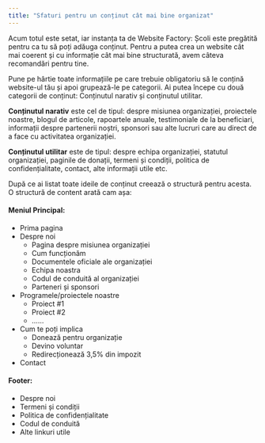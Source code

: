 ```yaml
---
title: "Sfaturi pentru un conținut cât mai bine organizat"
---
```


Acum totul este setat, iar instanța ta de Website Factory: Școli este
pregătită pentru ca tu să poți adăuga conținut. Pentru a putea crea un
website cât mai coerent și cu informație cât mai bine structurată, avem
câteva recomandări pentru tine.

Pune pe hârtie toate informațiile pe care trebuie obligatoriu să le
conțină website-ul tău și apoi grupează-le pe categorii. Ai putea începe
cu două categorii de conținut: Conținutul narativ și conținutul
utilitar.

**Conținutul narativ** este cel de tipul: despre misiunea organizației,
proiectele noastre, blogul de articole, rapoartele anuale, testimoniale
de la beneficiari, informații despre partenerii noștri, sponsori sau
alte lucruri care au direct de a face cu activitatea organizației.

**Conținutul utilitar** este de tipul: despre echipa organizației,
statutul organizației, paginile de donații, termeni și condiții,
politica de confidențialitate, contact, alte informații utile etc.

După ce ai listat toate ideile de conținut creează o structură pentru
acesta. O structură de content arată cam așa:

#### Meniul Principal:
- Prima pagina
- Despre noi
  - Pagina despre misiunea organizației
  - Cum funcționăm
  - Documentele oficiale ale organizației
  - Echipa noastra
  - Codul de conduită al organizației
  - Parteneri și sponsori
- Programele/proiectele noastre
  - Proiect \#1
  - Proiect \#2
  - ……
- Cum te poți implica
  - Donează pentru organizație
  - Devino voluntar
  - Redirecționează 3,5% din impozit
- Contact

#### Footer:

- Despre noi
- Termeni și condiții
- Politica de confidențialitate
- Codul de conduită
- Alte linkuri utile
